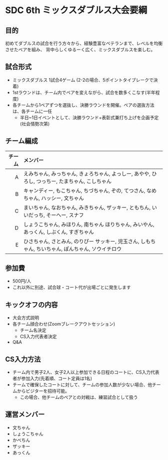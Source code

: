 # SDC 6th ミックスダブルス大会要綱

## 目的

初めてダブルスの試合を行う方々から、経験豊富なベテランまで、レベルを均衡させたペアを組み、
背中らしくゆるーく広く、ミックスダブルスを楽しむ。

## 試合形式

* ミックスダブルス 1試合4ゲーム (2-2の場合、5ポイントタイブレークで決着) 
* 1stラウンドは、チーム内でペアを変えながら、試合を数多くこなす(半年程度)
* 各チームから1ペアずつを選抜し、決勝ラウンドを開催。ペアの選抜方法は、各チームに一任
  * 半日~1日イベントとして、決勝ラウンド+表彰式兼打ち上げを企画予定(社会情勢次第)

## チーム編成

| チーム        | メンバー      |
| -----------: |:-------------|
| A | えみちゃん, みっちゃん, きょろちゃん, よっしー, あやや, ひろし, つっちー, たまちゃん, こしちゃん |
| B | キャンディー, もこちゃん, ちづちゃん, ぞの, てつさん, なめちゃん, ハッシー, 文ちゃん |
| C | まいちゃん, なおちゃん,  みきちゃん, ザッキー, ともちん, いいだっち, そーへー, スナフ |
| D | しょうこちゃん, みほりん,  南ちゃん ほりちゃん, みいやん,  あっくん, しぶくん, すぎちゃん |
| E | ひさちゃん, さとみん,  のりぴー サッキー, 児玉さん,  しもちゃん, ちいちゃん, ぽんちゃん, ソウイチロウ |

## 参加費

* 500円/人
* これ以外に別途、試合球・コート代が出場ごとに発生します

## キックオフの内容

* 大会方式説明
* 各チーム顔合わせ(Zoomブレークアウトセッション)
  * チーム名決定
  * CS入力代表者決定
* Q&A

## CS入力方法

* チーム内で男子2人、女子2人以上参加できる日程のコートに、CS入力代表者が参加入力(先着順、コート定員は1名)
* チームで確保したコートに対して、チームの参加人数が少ない場合、他チームからビジターを招待可能。
  * この場合、他チームのペアとの対戦は、練習試合として扱う

## 運営メンバー

* 文ちゃん
* しょうこちゃん
* かべちん
* ザッキー
* あっくん